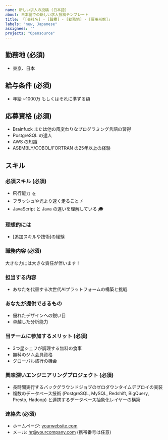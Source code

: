 ```yaml
---
name: 新しい求人の投稿 (日本語)
about: 日本語での新しい求人投稿テンプレート
title: 「[会社名] - [職種] - [勤務地] - [雇用形態]」
labels: "new, Japanese"
assignees: ''
projects: "Opensource"
---
```


## 勤務地 (必須)

* 東京、日本

## 給与条件 (必須)

* 年給 ~1000万 もしくはそれに準ずる額

## 応募資格 (必須)

* Brainfuck または他の風変わりなプログラミング言語の習得
* PostgreSQL の達人
* AWS の知識
* ASEMBLY/COBOL/FORTRAN の25年以上の経験

## スキル

### 必須スキル (必須)

* 飛行能力 🛸
* フラッシュや光より速く走ること ⚡️
* JavaScript と Java の違いを理解している 🎓

### 理想的には

* [追加スキルや技術]の経験

### 職務内容 (必須)

大きな力には大きな責任が伴います！

### 担当する内容

* あなたを代替する次世代AIプラットフォームの構築と挑戦

### あなたが提供できるもの

* 優れたデザインへの鋭い目
* 卓越した分析能力

### 当チームに参加するメリット (必須)

* 3つ星シェフが調理する無料の食事
* 無料のジム会員資格
* グローバル旅行の機会

### 興味深いエンジニアリングプロジェクト (必須)

* 長時間実行するバックグラウンドジョブのゼロダウンタイムデプロイの実装
* 複数のデータベース技術 (PostgreSQL, MySQL, Redshift, BigQuery, Presto, Hadoop) と連携するデータベース抽象化レイヤーの構築

### 連絡先 (必須)
- ホームページ: [yourwebsite.com](#)
- メール: hr@yourcompany.com (携帯番号は任意)

